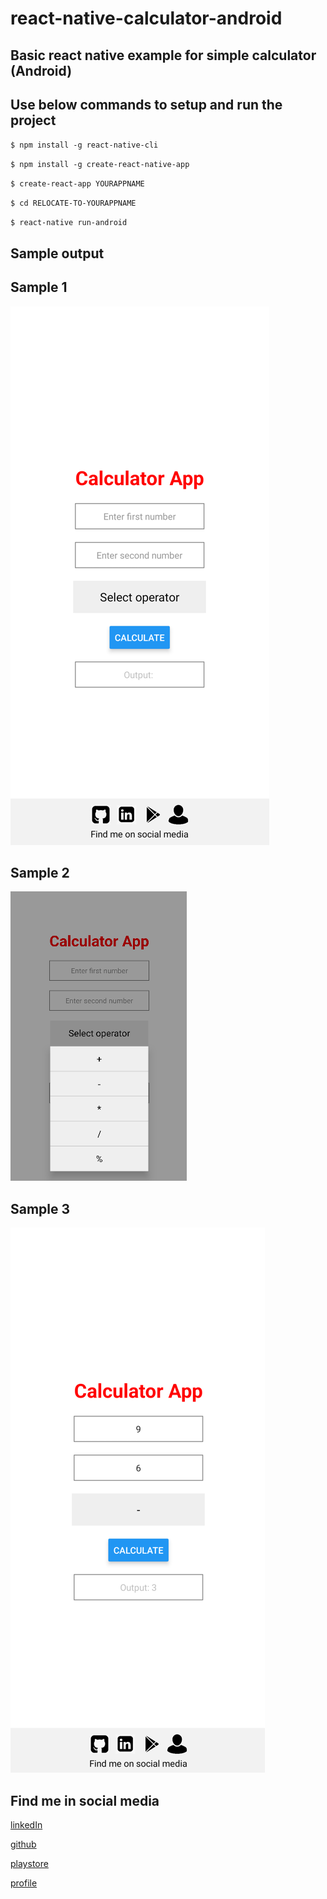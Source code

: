 # react-native-calculator-android

## Basic react native example for simple calculator (Android)

## Use below commands to setup and run the project
`$ npm install -g react-native-cli`

`$ npm install -g create-react-native-app`

`$ create-react-app YOURAPPNAME`

`$ cd RELOCATE-TO-YOURAPPNAME`

`$ react-native run-android`

## Sample output

## Sample 1
![alt text](Images/sample_1.png)

## Sample 2
![alt text](Images/sample_2.png)

## Sample 3
![alt text](Images/sample_3.png)

## Find me in social media

[linkedIn](https://www.linkedin.com/in/manishpsd)

[github](https://github.com/manishpsdInd/react-native-calculator-android)

[playstore](https://play.google.com/apps)

[profile](https://manish-me.w3spaces.com/index.html)


